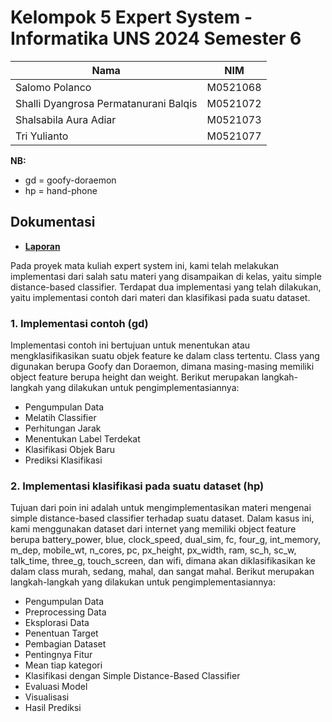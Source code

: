 # Kelompok 5 Expert System - Informatika UNS 2024 Semester 6
| Nama                                        | NIM         |
|--------                                     |-----------  |
| Salomo Polanco                              | M0521068    |
| Shalli Dyangrosa Permatanurani Balqis       | M0521072    |
| Shalsabila Aura Adiar                       | M0521073    |
| Tri Yulianto                                | M0521077    |

**NB:**
- gd = goofy-doraemon
- hp = hand-phone

## Dokumentasi
- **[Laporan](https://drive.google.com/file/d/1JpNOlqAFGCrjU6bmIb9kF1VZNDOpEFsO/view?usp=sharing)**

Pada proyek mata kuliah expert system ini, kami telah melakukan implementasi dari salah satu materi yang disampaikan di kelas, yaitu simple distance-based classifier. Terdapat dua implementasi yang telah dilakukan, yaitu implementasi contoh dari materi dan klasifikasi pada suatu dataset.

### 1. Implementasi contoh (gd)
Implementasi contoh ini bertujuan untuk menentukan atau mengklasifikasikan suatu objek feature ke dalam class tertentu. Class yang digunakan berupa Goofy dan Doraemon, dimana masing-masing memiliki object feature berupa height dan weight. Berikut merupakan langkah-langkah yang dilakukan untuk pengimplementasiannya:
- Pengumpulan Data
- Melatih Classifier
- Perhitungan Jarak
- Menentukan Label Terdekat
- Klasifikasi Objek Baru
- Prediksi Klasifikasi

### 2. Implementasi klasifikasi pada suatu dataset (hp)
Tujuan dari  poin ini adalah untuk mengimplementasikan materi mengenai simple distance-based classifier terhadap suatu dataset. Dalam kasus ini, kami menggunakan dataset dari internet yang memiliki object feature berupa battery_power, blue, clock_speed, dual_sim, fc, four_g, int_memory, m_dep, mobile_wt, n_cores, pc, px_height, px_width, ram, sc_h, sc_w, talk_time, three_g, touch_screen, dan wifi, dimana akan diklasifikasikan ke dalam class murah, sedang, mahal, dan sangat mahal. Berikut merupakan langkah-langkah yang dilakukan untuk pengimplementasiannya:
- Pengumpulan Data
- Preprocessing Data
- Eksplorasi Data
- Penentuan Target
- Pembagian Dataset
- Pentingnya Fitur
- Mean tiap kategori
- Klasifikasi dengan Simple Distance-Based Classifier
- Evaluasi Model
- Visualisasi
- Hasil Prediksi
